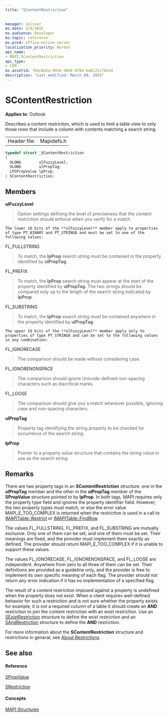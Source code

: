 ```yaml
---
title: "SContentRestriction"
 
 
manager: soliver
ms.date: 3/9/2015
ms.audience: Developer
ms.topic: reference
ms.prod: office-online-server
localization_priority: Normal
api_name:
- MAPI.SContentRestriction
api_type:
- COM
ms.assetid: 784c8a5a-493e-48e6-8784-ba8122c76e3d
description: "Last modified: March 09, 2015"
---
```


# SContentRestriction

  
  
**Applies to**: Outlook 
  
Describes a content restriction, which is used to limit a table view to only those rows that include a column with contents matching a search string. 
  
|||
|:-----|:-----|
|Header file:  <br/> |Mapidefs.h  <br/> |
   
```cpp
typedef struct _SContentRestriction
{
  ULONG        ulFuzzyLevel;
  ULONG        ulPropTag;
  LPSPropValue lpProp;
} SContentRestriction;

```

## Members

 **ulFuzzyLevel**
  
> Option settings defining the level of preciseness that the content restriction should enforce when you verify for a match.
    
    The lower 16 bits of the **ulFuzzyLevel** member apply to properties of type PT_BINARY and PT_STRING8 and must be set to one of the following values: 
    
FL_FULLSTRING 
  
> To match, the **lpProp** search string must be contained in the property identified by **ulPropTag**.
    
FL_PREFIX 
  
> To match, the **lpProp** search string must appear at the start of the property identified by **ulPropTag**. The two strings should be compared only up to the length of the search string indicated by **lpProp**. 
    
FL_SUBSTRING 
  
> To match, the **lpProp** search string must be contained anywhere in the property identified by **ulPropTag**. 
    
    The upper 16 bits of the **ulFuzzyLevel** member apply only to properties of type PT_STRING8 and can be set to the following values in any combination: 
    
FL_IGNORECASE 
  
> The comparison should be made without considering case. 
    
FL_IGNORENONSPACE 
  
> The comparison should ignore Unicode-defined non-spacing characters such as diacritical marks. 
    
FL_LOOSE 
  
> The comparison should give you a match whenever possible, ignoring case and non-spacing characters. 
    
 **ulPropTag**
  
> Property tag identifying the string property to be checked for occurrence of the search string. 
    
 **lpProp**
  
> Pointer to a property value structure that contains the string value to use as the search string.
    
## Remarks

There are two property tags in an **SContentRestriction** structure: one in the **ulPropTag** member and the other in the **ulPropTag** member of the **SPropValue** structure pointed to by **lpProp**. In both tags, MAPI requires only the property type field and ignores the property identifier field. However, the two property types must match, or else the error value MAPI_E_TOO_COMPLEX is returned when the restriction is used in a call to [IMAPITable::Restrict](imapitable-restrict.md) or [IMAPITable::FindRow](imapitable-findrow.md). 
  
The values FL_FULLSTRING, FL_PREFIX, and FL_SUBSTRING are mutually exclusive. Only one of them can be set, and one of them must be set. Their meanings are fixed, and the provider must implement them exactly as defined. The provider should return MAPI_E_TOO_COMPLEX if it is unable to support these values. 
  
The values FL_IGNORECASE, FL_IGNORENONSPACE, and FL_LOOSE are independent. Anywhere from zero to all three of them can be set. Their definitions are provided as a guideline only, and the provider is free to implement its own specific meaning of each flag. The provider should not return any error indication if it has no implementation of a specified flag. 
  
The result of a content restriction imposed against a property is undefined when the property does not exist. When a client requires well-defined behavior for such a restriction and is not sure whether the property exists for example, it is not a required column of a table it should create an **AND** restriction to join the content restriction with an exist restriction. Use an [SExistRestriction](sexistrestriction.md) structure to define the exist restriction and an [SAndRestriction](sandrestriction.md) structure to define the **AND** restriction. 
  
For more information about the **SContentRestriction** structure and restrictions in general, see [About Restrictions](about-restrictions.md).
  
## See also

#### Reference

[SPropValue](spropvalue.md)
  
[SRestriction](srestriction.md)
#### Concepts

[MAPI Structures](mapi-structures.md)


